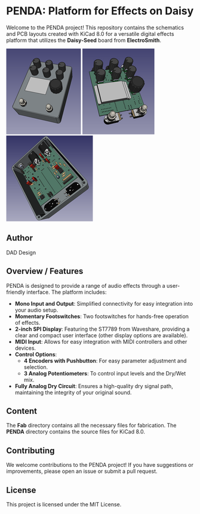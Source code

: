 # PENDA: Platform for Effects on Daisy

Welcome to the PENDA project! This repository contains the schematics and PCB layouts created with KiCad 8.0 for a versatile digital effects platform that utilizes the **Daisy-Seed** board from **ElectroSmith**.

![Image1](Images/PENDA1_300.png) ![Image2](Images/PENDA2_300.png) ![Image4](Images/PENDA4_300.png)

## Author

DAD Design

## Overview / Features

PENDA is designed to provide a range of audio effects through a user-friendly interface. The platform includes:

- **Mono Input and Output**: Simplified connectivity for easy integration into your audio setup.
- **Momentary Footswitches**: Two footswitches for hands-free operation of effects.
- **2-inch SPI Display**: Featuring the ST7789 from Waveshare, providing a clear and compact user interface (other display options are available).
- **MIDI Input**: Allows for easy integration with MIDI controllers and other devices.
- **Control Options**:
  - **4 Encoders with Pushbutton**: For easy parameter adjustment and selection.
  - **3 Analog Potentiometers**: To control input levels and the Dry/Wet mix.
- **Fully Analog Dry Circuit**: Ensures a high-quality dry signal path, maintaining the integrity of your original sound.

## Content

The **Fab** directory contains all the necessary files for fabrication.
The **PENDA** directory contains the source files for KiCad 8.0.

## Contributing

We welcome contributions to the PENDA project! If you have suggestions or improvements, please open an issue or submit a pull request.

## License

This project is licensed under the MIT License.

